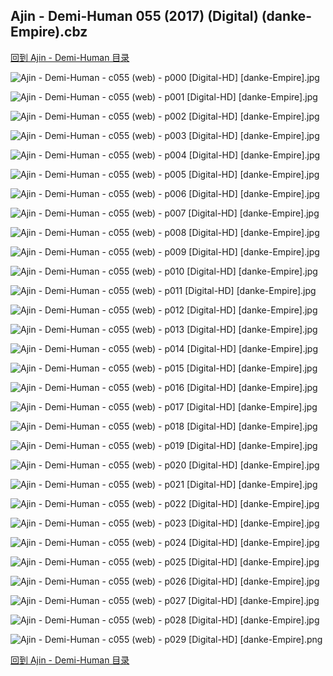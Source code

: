 ## Ajin - Demi-Human 055 (2017) (Digital) (danke-Empire).cbz


[回到 Ajin - Demi-Human 目录](https://github.com/alicewish/markdown/blob/master/series/Ajin-Demi-Human.md)


![Ajin - Demi-Human - c055 (web) - p000 [Digital-HD] [danke-Empire].jpg](https://wx1.sinaimg.cn/large/6a9fdecagy1fmlfk4v0llj21j82cwe81.jpg)

![Ajin - Demi-Human - c055 (web) - p001 [Digital-HD] [danke-Empire].jpg](https://wx1.sinaimg.cn/large/6a9fdecagy1fmlfkahrp5j21kw27nnpd.jpg)

![Ajin - Demi-Human - c055 (web) - p002 [Digital-HD] [danke-Empire].jpg](https://wx1.sinaimg.cn/large/6a9fdecagy1fmlfkfdkxxj21kw27n1ky.jpg)

![Ajin - Demi-Human - c055 (web) - p003 [Digital-HD] [danke-Empire].jpg](https://wx1.sinaimg.cn/large/6a9fdecagy1fmlfkio809j21kw27nhdt.jpg)

![Ajin - Demi-Human - c055 (web) - p004 [Digital-HD] [danke-Empire].jpg](https://wx1.sinaimg.cn/large/6a9fdecagy1fmlfko4v4sj21kw27nkjl.jpg)

![Ajin - Demi-Human - c055 (web) - p005 [Digital-HD] [danke-Empire].jpg](https://wx1.sinaimg.cn/large/6a9fdecagy1fmlfkt5choj21kw27nqtz.jpg)

![Ajin - Demi-Human - c055 (web) - p006 [Digital-HD] [danke-Empire].jpg](https://wx1.sinaimg.cn/large/6a9fdecagy1fmlfkx8zerj21kw27nqv5.jpg)

![Ajin - Demi-Human - c055 (web) - p007 [Digital-HD] [danke-Empire].jpg](https://wx1.sinaimg.cn/large/6a9fdecagy1fmlfl1nsa9j21kw27nu0x.jpg)

![Ajin - Demi-Human - c055 (web) - p008 [Digital-HD] [danke-Empire].jpg](https://wx1.sinaimg.cn/large/6a9fdecagy1fmlfl70i57j21kw27nb29.jpg)

![Ajin - Demi-Human - c055 (web) - p009 [Digital-HD] [danke-Empire].jpg](https://wx1.sinaimg.cn/large/6a9fdecagy1fmlflcoss2j21kw27nb29.jpg)

![Ajin - Demi-Human - c055 (web) - p010 [Digital-HD] [danke-Empire].jpg](https://wx1.sinaimg.cn/large/6a9fdecagy1fmlflhr1fej21kw27nhdt.jpg)

![Ajin - Demi-Human - c055 (web) - p011 [Digital-HD] [danke-Empire].jpg](https://wx1.sinaimg.cn/large/6a9fdecagy1fmlflniu61j21kw27nx6p.jpg)

![Ajin - Demi-Human - c055 (web) - p012 [Digital-HD] [danke-Empire].jpg](https://wx1.sinaimg.cn/large/6a9fdecagy1fmlflqr6hwj21kw27n7wh.jpg)

![Ajin - Demi-Human - c055 (web) - p013 [Digital-HD] [danke-Empire].jpg](https://wx1.sinaimg.cn/large/6a9fdecagy1fmlflvz21pj21kw27nkjl.jpg)

![Ajin - Demi-Human - c055 (web) - p014 [Digital-HD] [danke-Empire].jpg](https://wx1.sinaimg.cn/large/6a9fdecagy1fmlfm1a0nfj21kw27n4qp.jpg)

![Ajin - Demi-Human - c055 (web) - p015 [Digital-HD] [danke-Empire].jpg](https://wx1.sinaimg.cn/large/6a9fdecagy1fmlfm6ijcyj21kw27n7wh.jpg)

![Ajin - Demi-Human - c055 (web) - p016 [Digital-HD] [danke-Empire].jpg](https://wx1.sinaimg.cn/large/6a9fdecagy1fmlfmbkfi6j21kw27n1kx.jpg)

![Ajin - Demi-Human - c055 (web) - p017 [Digital-HD] [danke-Empire].jpg](https://wx1.sinaimg.cn/large/6a9fdecagy1fmlfmgjsssj21kw27n4qp.jpg)

![Ajin - Demi-Human - c055 (web) - p018 [Digital-HD] [danke-Empire].jpg](https://wx1.sinaimg.cn/large/6a9fdecagy1fmlfmlnl5mj21kw27n7wh.jpg)

![Ajin - Demi-Human - c055 (web) - p019 [Digital-HD] [danke-Empire].jpg](https://wx1.sinaimg.cn/large/6a9fdecagy1fmlfmsh83tj21kw27nb2a.jpg)

![Ajin - Demi-Human - c055 (web) - p020 [Digital-HD] [danke-Empire].jpg](https://wx1.sinaimg.cn/large/6a9fdecagy1fmlfn03vt6j21kw27nqv6.jpg)

![Ajin - Demi-Human - c055 (web) - p021 [Digital-HD] [danke-Empire].jpg](https://wx1.sinaimg.cn/large/6a9fdecagy1fmlfn4vz4qj21kw27n7wh.jpg)

![Ajin - Demi-Human - c055 (web) - p022 [Digital-HD] [danke-Empire].jpg](https://wx1.sinaimg.cn/large/6a9fdecagy1fmlfnakusaj21kw27nkjl.jpg)

![Ajin - Demi-Human - c055 (web) - p023 [Digital-HD] [danke-Empire].jpg](https://wx1.sinaimg.cn/large/6a9fdecagy1fmlfnfuik7j21kw27nnpd.jpg)

![Ajin - Demi-Human - c055 (web) - p024 [Digital-HD] [danke-Empire].jpg](https://wx1.sinaimg.cn/large/6a9fdecagy1fmlfnlp7eoj21kw27n1ky.jpg)

![Ajin - Demi-Human - c055 (web) - p025 [Digital-HD] [danke-Empire].jpg](https://wx1.sinaimg.cn/large/6a9fdecagy1fmlfns3xb3j21kw27n7wi.jpg)

![Ajin - Demi-Human - c055 (web) - p026 [Digital-HD] [danke-Empire].jpg](https://wx1.sinaimg.cn/large/6a9fdecagy1fmlfnxo4y1j21kw27nx6p.jpg)

![Ajin - Demi-Human - c055 (web) - p027 [Digital-HD] [danke-Empire].jpg](https://wx1.sinaimg.cn/large/6a9fdecagy1fmlfo3tetrj21kw27n4qq.jpg)

![Ajin - Demi-Human - c055 (web) - p028 [Digital-HD] [danke-Empire].jpg](https://wx1.sinaimg.cn/large/6a9fdecagy1fmlfo9p3opj21kw27nx6p.jpg)

![Ajin - Demi-Human - c055 (web) - p029 [Digital-HD] [danke-Empire].png](https://wx1.sinaimg.cn/large/6a9fdecagy1fm6cdlrfz8j21kw27n0p6.jpg)

[回到 Ajin - Demi-Human 目录](https://github.com/alicewish/markdown/blob/master/series/Ajin-Demi-Human.md)

